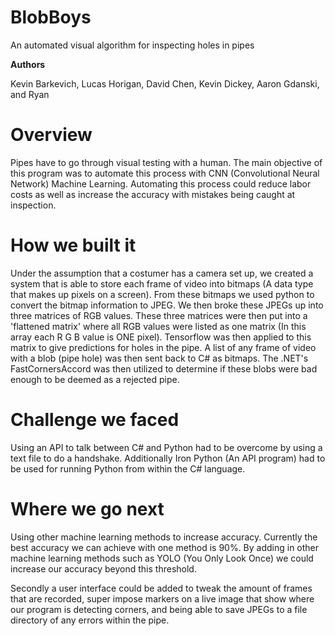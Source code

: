 # BlobBoys

An automated visual algorithm for inspecting holes in pipes

**Authors**

Kevin Barkevich, Lucas Horigan, David Chen, Kevin Dickey, Aaron Gdanski, and Ryan 

# Overview

Pipes have to go through visual testing with a human. The main objective of this program was to automate this process with CNN (Convolutional Neural Network) Machine Learning. Automating this process could reduce labor costs as well as increase the accuracy with mistakes being caught at inspection. 

# How we built it
Under the assumption that a costumer has a camera set up, we created a system that is able to store each frame of video into bitmaps (A data type that makes up pixels on a screen). From these bitmaps we used python to convert the bitmap information to JPEG. We then broke these JPEGs up into three matrices of RGB values. These three matrices were then put into a 'flattened matrix' where all RGB values were listed as one matrix (In this array each R G B value is ONE pixel). Tensorflow was then applied to this matrix to give predictions for holes in the pipe. A list of any frame of video with a blob (pipe hole) was then sent back to C# as bitmaps. The .NET's FastCornersAccord was then utilized to determine if these blobs were bad enough to be deemed as a rejected pipe. 

# Challenge we faced

Using an API to talk between C# and Python had to be overcome by using a text file to do a handshake. Additionally Iron Python (An API program) had to be used for running Python from within the C# language. 

# Where we go next
Using other machine learning methods to increase accuracy. Currently the best accuracy we can achieve with one method is 90%. By adding in other machine learning methods such as YOLO (You Only Look Once) we could increase our accuracy beyond this threshold. 

Secondly a user interface could be added to tweak the amount of frames that are recorded, super impose markers on a live image that show where our program is detecting corners, and being able to save JPEGs to a file directory of any errors within the pipe. 
